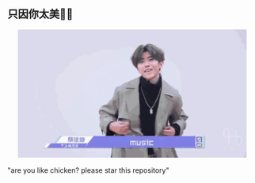 ## 只因你太美🐔🏀
<p align="center">
    <img src="https://github.com/Liulw123/ji-ni-tai-mei/blob/main/public/kun.gif" height="260px">
</p>
<p alifn="center"> "are you like chicken? please star this repository" </p>
